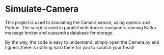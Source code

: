 # Simulate-Camera
This project is used to simulating the Camera sensor, using opencv and Python. The script is used in parallel with docker containers running Kafka message broker and cassandra database for storage.

By the way, the code is easy to understand, simply open the Camera.py and I guess there is nothing hard there for you to scratch your head!
